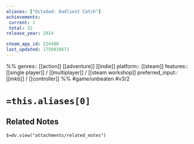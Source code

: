 ```yaml
---
aliases: ["Octodad: Dadliest Catch"]
achievements:
 current: 1
 total: 32
release_year: 2014

steam_app_id: 224480
last_updated: 1750038671
---
```

%%
genres:: [[action]] [[adventure]] [[indie]]
platform:: [[steam]]
features:: [[single player]] / [[multiplayer]] / [[steam workshop]]
preferred_input:: [[mkb]] / [[controller]]
%%
#game/unbeaten
#v3/2

# `=this.aliases[0]`
## Related Notes
`$=dv.view("attachments/related_notes")`